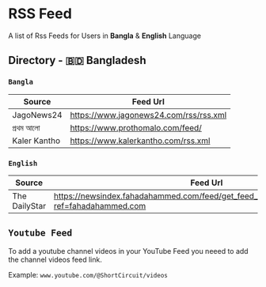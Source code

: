 # RSS Feed
A list of Rss Feeds for Users in **Bangla** & **English** Language

## Directory - 🇧🇩 Bangladesh

### **`Bangla`**

Source | Feed Url |
-------|------------------|
JagoNews24 | https://www.jagonews24.com/rss/rss.xml | 
প্রথম আলো | https://www.prothomalo.com/feed/ |
Kaler Kantho | https://www.kalerkantho.com/rss.xml |



### **`English`**


Source | Feed Url |
-------|------------------|
The DailyStar | https://newsindex.fahadahammed.com/feed/get_feed_data/thedailystar/feed.xml?ref=fahadahammed.com |

## **`Youtube Feed`**

To add a youtube channel videos in your YouTube Feed you neeed to add the channel videos feed link.

Example: `www.youtube.com/@ShortCircuit/videos`
